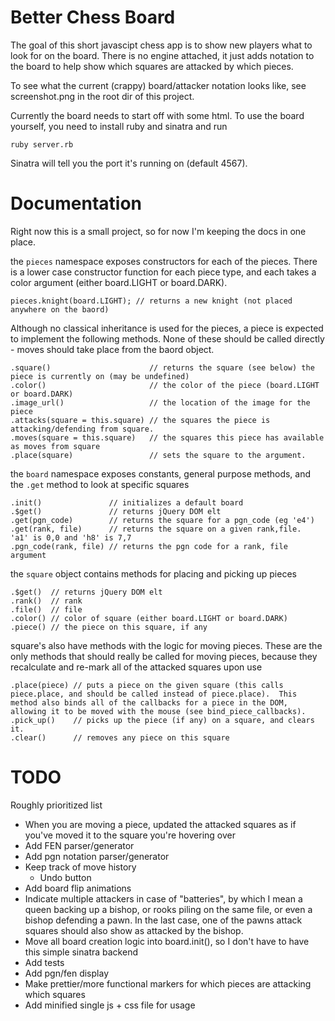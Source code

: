 # Better Chess Board

The goal of this short javascipt chess app is to show new players what to look for on the board.  There is no engine attached, it just adds notation to the board to help show which squares are attacked by which pieces.

To see what the current (crappy) board/attacker notation looks like, see screenshot.png in the root dir of this project.

Currently the board needs to start off with some html.  To use the board yourself, you need to install ruby and sinatra and run

    ruby server.rb

Sinatra will tell you the port it's running on (default 4567).

# Documentation

Right now this is a small project, so for now I'm keeping the docs in one place.

the `pieces` namespace exposes constructors for each of the pieces.  There is a lower case constructor function for each piece type, and each takes a color argument (either board.LIGHT or board.DARK).

    pieces.knight(board.LIGHT); // returns a new knight (not placed anywhere on the baord)

Although no classical inheritance is used for the pieces, a piece is expected to implement the following methods.  None of these should be called directly - moves should take place from the baord object.

    .square()                      // returns the square (see below) the piece is currently on (may be undefined)
    .color()                       // the color of the piece (board.LIGHT or board.DARK)
    .image_url()                   // the location of the image for the piece
    .attacks(square = this.square) // the squares the piece is attacking/defending from square.  
    .moves(square = this.square)   // the squares this piece has available as moves from square
    .place(square)                 // sets the square to the argument.

the `board` namespace exposes constants, general purpose methods, and the `.get` method to look at specific squares

    .init()               // initializes a default board
    .$get()               // returns jQuery DOM elt
    .get(pgn_code)        // returns the square for a pgn_code (eg 'e4')
    .get(rank, file)      // returns the square on a given rank,file.  'a1' is 0,0 and 'h8' is 7,7
    .pgn_code(rank, file) // returns the pgn code for a rank, file argument

the `square` object contains methods for placing and picking up pieces

    .$get()  // returns jQuery DOM elt
    .rank()  // rank
    .file()  // file
    .color() // color of square (either board.LIGHT or board.DARK)
    .piece() // the piece on this square, if any

square's also have methods with the logic for moving pieces.  These are the only methods that should really be called for moving pieces, because they recalculate and re-mark all of the attacked squares upon use

    .place(piece) // puts a piece on the given square (this calls piece.place, and should be called instead of piece.place).  This method also binds all of the callbacks for a piece in the DOM, allowing it to be moved with the mouse (see bind_piece_callbacks).
    .pick_up()    // picks up the piece (if any) on a square, and clears it.
    .clear()      // removes any piece on this square

# TODO

Roughly prioritized list

* When you are moving a piece, updated the attacked squares as if you've moved it to the square you're hovering over
* Add FEN parser/generator
* Add pgn notation parser/generator
* Keep track of move history
  * Undo button
* Add board flip animations
* Indicate multiple attackers in case of "batteries", by which I mean a queen backing up a bishop, or rooks piling on the same file, or even a bishop defending a pawn.  In the last case, one of the pawns attack squares should also show as attacked by the bishop.
* Move all board creation logic into board.init(), so I don't have to have this simple sinatra backend
* Add tests
* Add pgn/fen display
* Make prettier/more functional markers for which pieces are attacking which squares
* Add minified single js + css file for usage
